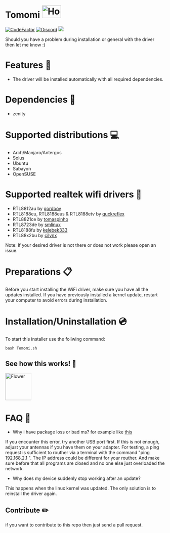 # Tomomi <img src="http://pngimg.com/uploads/wifi/wifi_PNG62297.png" alt="Homura" height="40" width="60"> 
[![CodeFactor](https://www.codefactor.io/repository/github/alexander88207/Tomomi/badge)](https://www.codefactor.io/repository/github/alexander88207/Tomomi) [![Discord](https://img.shields.io/badge/chat-on%20discord-7289da.svg?logo=discord)](https://discord.gg/JBKcdNt) <img src="https://img.shields.io/discord/618845118060953600">


Should you have a problem during installation or general with the driver then let me know :)

# Features &#x1F4D8;

- The driver will be installed automatically with all required dependencies.

# Dependencies :syringe:

- zenity

# Supported distributions :computer:

- Arch/Manjaro/Antergos
- Solus
- Ubuntu
- Sabayon
- OpenSUSE


# Supported realtek wifi drivers :wrench:

- RTL8812au by [gordboy](https://github.com/gordboy/rtl8812au)
- RTL8188eu, RTL8188eus & RTL8188etv by [quckreflex](https://github.com/quickreflex/rtl8188eus)
- RTL8821ce by [tomaspinho](https://github.com/tomaspinho/rtl8821ce)
- RTL8723de by [smlinux](https://github.com/smlinux/rtl8723de)
- RTL8188fu by [kelebek333](https://github.com/kelebek333/rtl8188fu)
- RTL88x2bu by [cilynx](https://github.com/cilynx/rtl88x2BU_WiFi_linux_v5.3.1_27678.20180430_COEX20180427-5959)

Note: If your desired driver is not there or does not work please open an issue.

# Preparations :clipboard:
Before you start installing the WiFi driver, make sure you have all the updates installed. If you have previously installed a kernel update, restart your computer to avoid errors during installation.

# Installation/Uninstallation :cd:

To start this installer use the follwing command:

```
bash Tomomi.sh
```

## See how this works! :eyes:

<a href="https://www.youtube.com/watch?v=hGLh3bI8WLg"><img src="https://www.bilder-upload.eu/upload/7f26bd-1557222110.jpg" style="width:82px; height:86px" title="White flower" alt="Flower"></a>

# FAQ :speech_balloon:

- Why i have package loss or bad ms? for example like [this](https://hastebin.com/ebusamonev.coffeescript)

If you encounter this error, try another USB port first. If this is not enough, adjust your antennas if you have them on your adapter. For testing, a ping request is sufficient to routher via a terminal with the command  "ping 192.168.2.1 ". The IP address could be different for your routher. And make sure before that all programs are closed and no one else just overloaded the network. 

- Why does my device suddenly stop working after an update?

This happens when the linux kernel was updated. The only solution is to reinstall the driver again.

## Contribute :pencil2:
if you want to contribute to this repo then just send a pull request.
